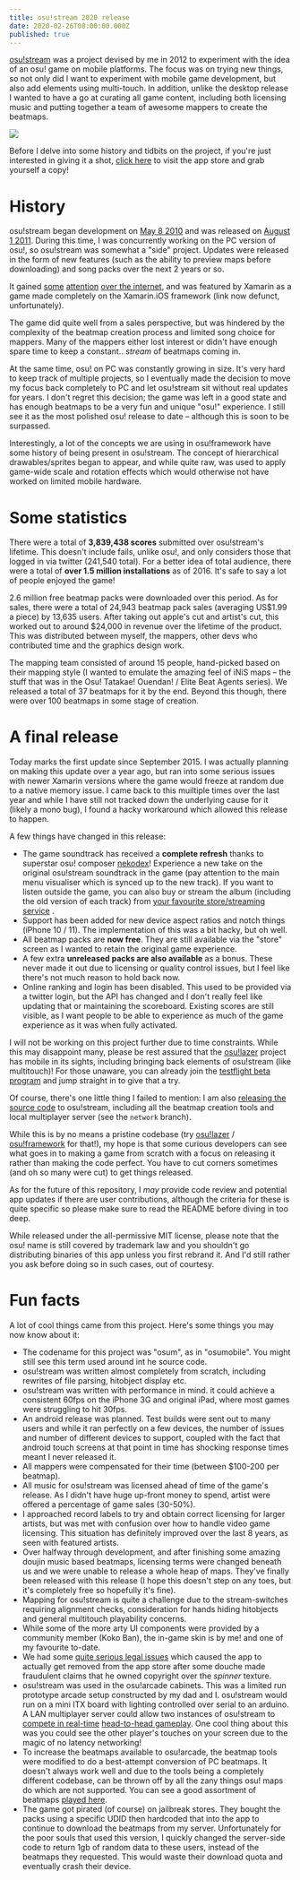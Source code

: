 ```yaml
---
title: osu!stream 2020 release
date: 2020-02-26T08:00:00.000Z
published: true
---
```


[osu!stream](https://apps.apple.com/us/app/osu-stream/id436952197) was a project devised by me in 2012 to experiment with the idea of an osu! game on mobile platforms. The focus was on trying new things, so not only did I want to experiment with mobile game development, but also add elements using multi-touch. In addition, unlike the desktop release I wanted to have a go at curating all game content, including both licensing music and putting together a team of awesome mappers to create the beatmaps.

![](https://puu.sh/6km6g/8090daaf59.jpg)

Before I delve into some history and tidbits on the project, if you're just interested in giving it a shot, [click here](https://apps.apple.com/us/app/osu-stream/id436952197) to visit the app store and grab yourself a copy!


# History

osu!stream began development on [May 8 2010](https://github.com/peppy/osu-stream/commit/4ce2b8480c3b4b1eb94080cb1ea8e478a376882e) and was released on [August 1 2011](https://twitter.com/osustream/status/98025411409219585). During this time, I was concurrently working on the PC version of osu!, so osu!stream was somewhat a "side" project. Updates were released in the form of new features (such as the ability to preview maps before downloading) and song packs over the next 2 years or so.

It gained [some](http://www.pocketgamer.co.uk/r/Multiformat/Five+Stars/feature.asp?c=32092) [attention](http://doripake.blog84.fc2.com/blog-entry-121.html) [over the internet](http://www.bemani-france.com/forum/viewtopic.php?f=8&t=319&sid=3be950c6e39670d73eec9c3ae0a5bebc), and was featured by Xamarin as a game made completely on the Xamarin.iOS framework (link now defunct, unfortunately).

The game did quite well from a sales perspective, but was hindered by the complexity of the beatmap creation process and limited song choice for mappers. Many of the mappers either lost interest or didn't have enough spare time to keep a constant.. _stream_ of beatmaps coming in.

At the same time, osu! on PC was constantly growing in size. It's very hard to keep track of multiple projects, so I eventually made the decision to move my focus back completely to PC and let osu!stream sit without real updates for years. I don't regret this decision; the game was left in a good state and has enough beatmaps to be a very fun and unique "osu!" experience. I still see it as the most polished osu! release to date – although this is soon to be surpassed.

Interestingly, a lot of the concepts we are using in osu!framework have some history of being present in osu!stream. The concept of hierarchical drawables/sprites began to appear, and while quite raw, was used to apply game-wide scale and rotation effects which would otherwise not have worked on limited mobile hardware.

# Some statistics

There were a total of **3,839,438 scores** submitted over osu!stream's lifetime. This doesn't include fails, unlike osu!, and only considers those that logged in via twitter (241,540 total). For a better idea of total audience, there were a total of **over 1.5 million installations** as of 2016\. It's safe to say a lot of people enjoyed the game!

2.6 million free beatmap packs were downloaded over this period. As for sales, there were a total of 24,943 beatmap pack sales (averaging US$1.99 a piece) by 13,635 users. After taking out apple's cut and artist's cut, this worked out to around $24,000 in revenue over the lifetime of the product. This was distributed between myself, the mappers, other devs who contributed time and the graphics design work.

The mapping team consisted of around 15 people, hand-picked based on their mapping style (I wanted to emulate the amazing feel of iNiS maps – the stuff that was in the Osu! Tatakae! Ouendan! / Elite Beat Agents series). We released a total of 37 beatmaps for it by the end. Beyond this though, there were over 100 beatmaps in some stage of creation.

# A final release

Today marks the first update since September 2015\. I was actually planning on making this update over a year ago, but ran into some serious issues with newer Xamarin versions where the game would freeze at random due to a native memory issue. I came back to this muiltiple times over the last year and while I have still not tracked down the underlying cause for it (likely a mono bug), I found a hacky workaround which allowed this release to happen.

A few things have changed in this release:

- The game soundtrack has received a **complete refresh** thanks to superstar osu! composer [nekodex](https://nekodex.net/)! Experience a new take on the original osu!stream soundtrack in the game (pay attention to the main menu visualiser which is synced up to the new track). If you want to listen outside the game, you can also buy or stream the album (including the old version of each track) from [your favourite store/streaming service](https://nekodex.net/2020/album/osu-stream-themes/)
.
- Support has been added for new device aspect ratios and notch things (iPhone 10 / 11). The implementation of this was a bit hacky, but oh well.
- All beatmap packs are **now free**. They are still available via the "store" screen as I wanted to retain the original game experience.
- A few extra **unreleased packs are also available** as a bonus. These never made it out due to licensing or quality control issues, but I feel like there's not much reason to hold back now.
- Online ranking and login has been disabled. This used to be provided via a twitter login, but the API has changed and I don't really feel like updating that or maintaining the scoreboard. Existing scores are still visible, as I want people to be able to experience as much of the game experience as it was when fully activated.

I will not be working on this project further due to time constraints. While this may disappoint many, please be rest assured that the [osu!lazer](h) project has mobile in its sights, including bringing back elements of osu!stream (like multitouch)! For those unaware, you can already join the [testflight beta program](https://github.com/ppy/osu#running-osu) and jump straight in to give that a try.

Of course, there's one little thing I failed to mention: I am also [releasing the source code](https://github.com/ppy/osu-stream) to osu!stream, including all the beatmap creation tools and local multiplayer server (see the `network` branch).

While this is by no means a pristine codebase (try [osu!lazer](https://github.com/ppy/osu) / [osu!framework](https://github.com/ppy/osu-framework) for that!), my hope is that some curious developers can see what goes in to making a game from scratch with a focus on releasing it rather than making the code perfect. You have to cut corners sometimes (and oh so many were cut) to get things released.

As for the future of this repository, I _may_ provide code review and potential app updates if there are user contributions, although the criteria for these is quite specific so please make sure to read the README before diving in too deep.

While released under the all-permissive MIT license, please note that the osu! name is still covered by trademark law and you shouldn't go distributing binaries of this app unless you first rebrand it. And I'd still rather you ask before doing so in such cases, out of courtesy.

# Fun facts

A lot of cool things came from this project. Here's some things you may now know about it:

- The codename for this project was "osum", as in "osumobile". You might still see this term used around int he source code.
- osu!stream was written almost completely from scratch, including rewrites of file parsing, hitobject display etc.
- osu!stream was written with performance in mind. it could achieve a consistent 60fps on the iPhone 3G and original iPad, where most games were struggling to hit 30fps.
- An android release was planned. Test builds were sent out to many users and while it ran perfectly on a few devices, the number of issues and number of different devices to support, coupled with the fact that android touch screens at that point in time has shocking response times meant I never released it.
- All mappers were compensated for their time (between $100-200 per beatmap).
- All music for osu!stream was licensed ahead of time of the game's release. As I didn't have huge up-front money to spend, artist were offered a percentage of game sales (30-50%).
- I approached record labels to try and obtain correct licensing for larger artists, but was met with confusion over how to handle video game licensing. This situation has definitely improved over the last 8 years, as seen with featured artists.
- Over halfway through development, and after finishing some amazing doujin music based beatmaps, licensing terms were changed beneath us and we were unable to release a whole heap of maps. They've finally been released with this release (I hope this doesn't step on any toes, but it's completely free so hopefully it's fine).
- Mapping for osu!stream is quite a challenge due to the stream-switches requiring alignment checks, consideration for hands hiding hitobjects and general multitouch playability concerns.
- While some of the more arty UI components were provided by a community member (Koko Ban), the in-game skin is by me! and one of my favourite to-date.
- We had some [quite serious legal issues](https://blog.ppy.sh/post/73201847608/apple-ip-infringement-policy-woes-aka-where-is) which caused the app to actually get removed from the app store after some douche made fraudulent claims that he owned copyright over the _spinner_ texture.
- osu!stream was used in the osu!arcade cabinets. This was a limited run prototype arcade setup constructed by my dad and I. osu!stream would run on a mini ITX board with lighting controlled over serial to an arduino. A LAN multiplayer server could allow two instances of osu!stream to [compete in real-time](https://www.youtube.com/watch?v=0idZe5I_YjI) [head-to-head gameplay](https://www.youtube.com/watch?v=CJb5glKtJJM). One cool thing about this was you could see the other player's touches on your screen due to the magic of no latency networking!
- To increase the beatmaps available to osu!arcade, the beatmap tools were modified to do a best-attempt conversion of PC beatmaps. It doesn't always work well and due to the tools being a completely different codebase, can be thrown off by all the zany things osu! maps do which are not supported. You can see a good assortment of beatmaps [played here](https://www.youtube.com/watch?v=3RZ0e5QxUj8).
- The game got pirated (of course) on jailbreak stores. They bought the packs using a specific UDID then hardcoded that into the app to continue to download the beatmaps from my server. Unfortunately for the poor souls that used this version, I quickly changed the server-side code to return 1gb of random data to these users, instead of the beatmaps they requested. This would waste their download quota and eventually crash their device.
